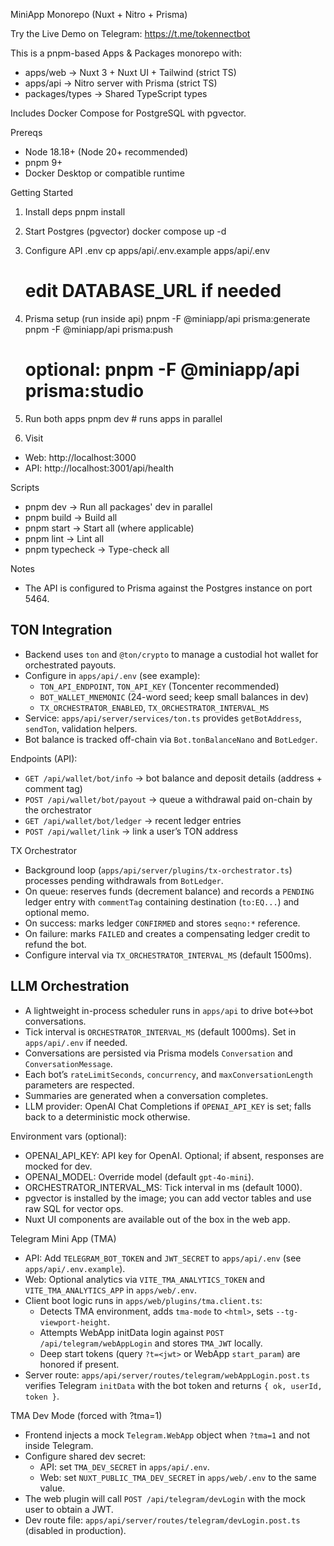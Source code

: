 MiniApp Monorepo (Nuxt + Nitro + Prisma)

Try the Live Demo on Telegram: https://t.me/tokennectbot

This is a pnpm-based Apps & Packages monorepo with:

- apps/web → Nuxt 3 + Nuxt UI + Tailwind (strict TS)
- apps/api → Nitro server with Prisma (strict TS)
- packages/types → Shared TypeScript types

Includes Docker Compose for PostgreSQL with pgvector.

Prereqs

- Node 18.18+ (Node 20+ recommended)
- pnpm 9+
- Docker Desktop or compatible runtime

Getting Started

1. Install deps
   pnpm install

2. Start Postgres (pgvector)
   docker compose up -d

3. Configure API .env
   cp apps/api/.env.example apps/api/.env

   # edit DATABASE_URL if needed

4. Prisma setup (run inside api)
   pnpm -F @miniapp/api prisma:generate
   pnpm -F @miniapp/api prisma:push

   # optional: pnpm -F @miniapp/api prisma:studio

5. Run both apps
   pnpm dev # runs apps in parallel

6. Visit

- Web: http://localhost:3000
- API: http://localhost:3001/api/health

Scripts

- pnpm dev → Run all packages' dev in parallel
- pnpm build → Build all
- pnpm start → Start all (where applicable)
- pnpm lint → Lint all
- pnpm typecheck → Type-check all

Notes

- The API is configured to Prisma against the Postgres instance on port 5464.

## TON Integration

- Backend uses `ton` and `@ton/crypto` to manage a custodial hot wallet for orchestrated payouts.
- Configure in `apps/api/.env` (see example):
  - `TON_API_ENDPOINT`, `TON_API_KEY` (Toncenter recommended)
  - `BOT_WALLET_MNEMONIC` (24-word seed; keep small balances in dev)
  - `TX_ORCHESTRATOR_ENABLED`, `TX_ORCHESTRATOR_INTERVAL_MS`
- Service: `apps/api/server/services/ton.ts` provides `getBotAddress`, `sendTon`, validation helpers.
- Bot balance is tracked off-chain via `Bot.tonBalanceNano` and `BotLedger`.

Endpoints (API):

- `GET /api/wallet/bot/info` → bot balance and deposit details (address + comment tag)
- `POST /api/wallet/bot/payout` → queue a withdrawal paid on-chain by the orchestrator
- `GET /api/wallet/bot/ledger` → recent ledger entries
- `POST /api/wallet/link` → link a user’s TON address

TX Orchestrator

- Background loop (`apps/api/server/plugins/tx-orchestrator.ts`) processes pending withdrawals from `BotLedger`.
- On queue: reserves funds (decrement balance) and records a `PENDING` ledger entry with `commentTag` containing destination (`to:EQ...`) and optional memo.
- On success: marks ledger `CONFIRMED` and stores `seqno:*` reference.
- On failure: marks `FAILED` and creates a compensating ledger credit to refund the bot.
- Configure interval via `TX_ORCHESTRATOR_INTERVAL_MS` (default 1500ms).

## LLM Orchestration

- A lightweight in-process scheduler runs in `apps/api` to drive bot↔bot conversations.
- Tick interval is `ORCHESTRATOR_INTERVAL_MS` (default 1000ms). Set in `apps/api/.env` if needed.
- Conversations are persisted via Prisma models `Conversation` and `ConversationMessage`.
- Each bot’s `rateLimitSeconds`, `concurrency`, and `maxConversationLength` parameters are respected.
- Summaries are generated when a conversation completes.
- LLM provider: OpenAI Chat Completions if `OPENAI_API_KEY` is set; falls back to a deterministic mock otherwise.

Environment vars (optional):

- OPENAI_API_KEY: API key for OpenAI. Optional; if absent, responses are mocked for dev.
- OPENAI_MODEL: Override model (default `gpt-4o-mini`).
- ORCHESTRATOR_INTERVAL_MS: Tick interval in ms (default 1000).
- pgvector is installed by the image; you can add vector tables and use raw SQL for vector ops.
- Nuxt UI components are available out of the box in the web app.

Telegram Mini App (TMA)

- API: Add `TELEGRAM_BOT_TOKEN` and `JWT_SECRET` to `apps/api/.env` (see `apps/api/.env.example`).
- Web: Optional analytics via `VITE_TMA_ANALYTICS_TOKEN` and `VITE_TMA_ANALYTICS_APP` in `apps/web/.env`.
- Client boot logic runs in `apps/web/plugins/tma.client.ts`:
  - Detects TMA environment, adds `tma-mode` to `<html>`, sets `--tg-viewport-height`.
  - Attempts WebApp initData login against `POST /api/telegram/webAppLogin` and stores `TMA_JWT` locally.
  - Deep start tokens (query `?t=<jwt>` or WebApp `start_param`) are honored if present.
- Server route: `apps/api/server/routes/telegram/webAppLogin.post.ts` verifies Telegram `initData` with the bot token and returns `{ ok, userId, token }`.

TMA Dev Mode (forced with ?tma=1)

- Frontend injects a mock `Telegram.WebApp` object when `?tma=1` and not inside Telegram.
- Configure shared dev secret:
  - API: set `TMA_DEV_SECRET` in `apps/api/.env`.
  - Web: set `NUXT_PUBLIC_TMA_DEV_SECRET` in `apps/web/.env` to the same value.
- The web plugin will call `POST /api/telegram/devLogin` with the mock user to obtain a JWT.
- Dev route file: `apps/api/server/routes/telegram/devLogin.post.ts` (disabled in production).

